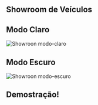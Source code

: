 ## Showroom de Veículos

## Modo Claro

![Showroon modo-claro](https://github.com/ViniciusVsss/showroom-de-veiculos/assets/167255353/ed47a872-ded5-45a1-879e-d086f8f7a707)

## Modo Escuro

![Showroon modo-escuro](https://github.com/ViniciusVsss/showroom-de-veiculos/assets/167255353/bfe97df2-c740-484b-9de7-03247ea766c9)

## Demostração!

